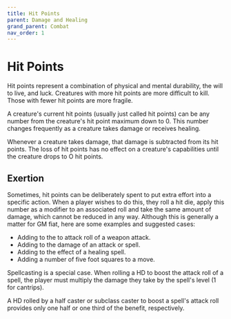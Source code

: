 ```yaml
---
title: Hit Points
parent: Damage and Healing
grand_parent: Combat
nav_order: 1
---
```


# Hit Points
Hit points represent a combination of physical and mental durability, the will to live, and luck. Creatures with more hit points are more difficult to kill. Those with fewer hit points are more fragile.

A creature's current hit points (usually just called hit points) can be any number from the creature's hit point maximum down to 0. This number changes frequently as a creature takes damage or receives healing.

Whenever a creature takes damage, that damage is subtracted from its hit points. The loss of hit points has no effect on a creature's capabilities until the creature drops to O hit points.

## Exertion
Sometimes, hit points can be deliberately spent to put extra effort into a specific action. When a player wishes to do this, they roll a hit die, apply this number as a modifier to an associated roll and take the same amount of damage, which cannot be reduced in any way. Although this is generally a matter for GM fiat, here are some examples and suggested cases:
* Adding to the to attack roll of a weapon attack.
* Adding to the damage of an attack or spell.
* Adding to the effect of a healing spell.
* Adding a number of five foot squares to a move.

Spellcasting is a special case. When rolling a HD to boost the attack roll of a spell, the player must multiply the damage they take by the spell's level (1 for cantrips).

A HD rolled by a half caster or subclass caster to boost a spell's attack roll provides only one half or one third of the benefit, respectively.
